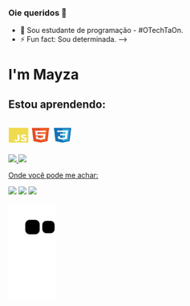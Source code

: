 ### Oie queridos 👋
- 📕 Sou estudante de programação - #OTechTaOn.
- ⚡ Fun fact: Sou determinada.
-->
# I'm Mayza

## Estou aprendendo:

<div style="display: inline_block"><br>
  <img align="center" alt="Mayza-Js" height="30" width="40" src="https://raw.githubusercontent.com/devicons/devicon/master/icons/javascript/javascript-plain.svg">
  <img align="center" alt="Mayza-HTML" height="30" width="40" src="https://raw.githubusercontent.com/devicons/devicon/master/icons/html5/html5-original.svg">
  <img align="center" alt="Mayza-CSS" height="30" width="40" src="https://raw.githubusercontent.com/devicons/devicon/master/icons/css3/css3-original.svg">
</div>

###

<div>
  <a href="https://github.com/Mayza414">
  <img height="180em" src="https://github-readme-stats.vercel.app/api?username=Mayza414&show_icons=true&theme=cobalt&include_all_commits=true&count_private=true"/>
  <img height="180em" src="https://github-readme-stats.vercel.app/api/top-langs/?username=Mayza414&layout=compact&langs_count=7&theme=cobalt"/>
</div>


  Onde você pode me achar:
 
<div>
   <a href="linkedin.com/in/mayza03" target="_blank"><img src="https://img.shields.io/badge/-LinkedIn-%230077B5?style=for-the-badge&logo=linkedin&logoColor=white" target="_blank"></a> 
  <a href = "mailto:mayzaumbelina@gmail.com"><img src="https://img.shields.io/badge/-Gmail-%23333?style=for-the-badge&logo=gmail&logoColor=white" target="_blank"></a>
  <a href="https://www.instagram.com/mayzafidelis/" target="_blank"><img src="https://img.shields.io/badge/-Instagram-%23E4405F?style=for-the-badge&logo=instagram&logoColor=white" target="_blank"></a>
  
  ![Snake animation](https://github.com/mayza414/mayza414/blob/output/github-contribution-grid-snake.svg)
 </div>
 	
  
